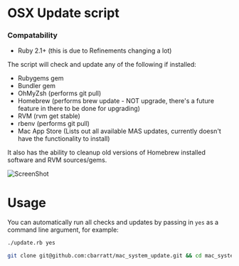 # OSX Update script

### Compatability

* Ruby 2.1+ (this is due to Refinements changing a lot)

The script will check and update any of the following if installed:

* Rubygems gem
* Bundler gem
* OhMyZsh (performs git pull)
* Homebrew (performs brew update - NOT upgrade, there's a future feature in there to be done for upgrading)
* RVM (rvm get stable)
* rbenv (performs git pull)
* Mac App Store (Lists out all available MAS updates, currently doesn't have the functionality to install)

It also has the ability to cleanup old versions of Homebrew installed software and RVM sources/gems.

![ScreenShot](http://files.bolser.co.uk/files/Screen%20Shot%202014-10-23%20at%2016.40.25.png)

# Usage

You can automatically run all checks and updates by passing in `yes` as a command line argument, for example:

```bash
./update.rb yes
```

```bash
git clone git@github.com:cbarratt/mac_system_update.git && cd mac_system_update && ./update.rb
```

